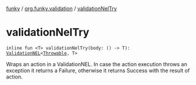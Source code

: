 [funky](../index.md) / [org.funky.validation](index.md) / [validationNelTry](.)

# validationNelTry

`inline fun <T> validationNelTry(body: () -> T): `[`ValidationNEL`](-validation-n-e-l/index.md)`<`[`Throwable`](https://kotlinlang.org/api/latest/jvm/stdlib/kotlin/-throwable/index.html)`, T>`

Wraps an action in a ValidationNEL. In case the action execution throws an exception it returns a Failure, otherwise
it returns Success with the result of action.

